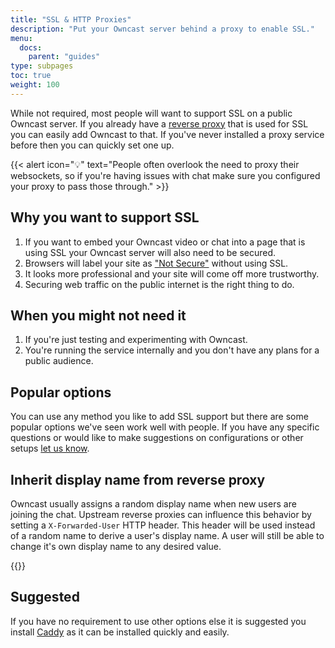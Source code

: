 ```yaml
---
title: "SSL & HTTP Proxies"
description: "Put your Owncast server behind a proxy to enable SSL."
menu:
  docs:
    parent: "guides"
type: subpages
toc: true
weight: 100
---
```


While not required, most people will want to support SSL on a public Owncast server. If you already have a [reverse proxy](https://www.cloudflare.com/learning/cdn/glossary/reverse-proxy/) that is used for SSL you can easily add Owncast to that. If you've never installed a proxy service before then you can quickly set one up.

{{< alert icon="💡" text="People often overlook the need to proxy their websockets, so if you're having issues with chat make sure you configured your proxy to pass those through." >}}

## Why you want to support SSL

1. If you want to embed your Owncast video or chat into a page that is using SSL your Owncast server will also need to be secured.
1. Browsers will label your site as ["Not Secure"](https://support.apple.com/en-us/HT208672) without using SSL.
1. It looks more professional and your site will come off more trustworthy.
1. Securing web traffic on the public internet is the right thing to do.

## When you might not need it

1. If you're just testing and experimenting with Owncast.
1. You're running the service internally and you don't have any plans for a public audience.

## Popular options

You can use any method you like to add SSL support but there are some popular options we've seen work well with people. If you have any specific questions or would like to make suggestions on configurations or other setups [let us know](/contact).

## Inherit display name from reverse proxy

Owncast usually assigns a random display name when new users are joining the chat. Upstream reverse proxies can influence this behavior by setting a `X-Forwarded-User` HTTP header. This header will be used instead of a random name to derive a user's display name. A user will still be able to change it's own display name to any desired value.

{{<versionsupport feature="Inherit display name from reverse proxy" version="0.0.11">}}

## Suggested

If you have no requirement to use other options else it is suggested you install [Caddy](caddy/) as it can be installed quickly and easily.
